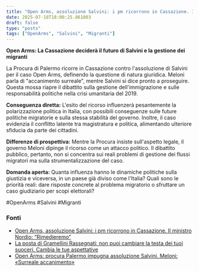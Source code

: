 ```yaml
---
title: "Open Arms, assoluzione Salvini: i pm ricorrono in Cassazione. Il ministro Nordio: “Rimedieremo”"
date: 2025-07-18T18:00:25.861003
draft: false
type: "posts"
tags: ["OpenArms", "Salvini", "Migranti"]
---
```


**Open Arms: La Cassazione deciderà il futuro di Salvini e la gestione dei migranti**

La Procura di Palermo ricorre in Cassazione contro l'assoluzione di Salvini per il caso Open Arms, definendo la questione di natura giuridica.  Meloni parla di "accanimento surreale", mentre Salvini si dice pronto a proseguire.  Questa mossa riapre il dibattito sulla gestione dell'immigrazione e sulle responsabilità politiche nella crisi umanitaria del 2019.

**Conseguenza diretta:**  L'esito del ricorso influenzerà pesantemente la polarizzazione politica in Italia, con possibili conseguenze sulle future politiche migratorie e sulla stessa stabilità del governo.  Inoltre, il caso evidenzia il conflitto latente tra magistratura e politica, alimentando ulteriore sfiducia da parte dei cittadini.

**Differenze di prospettiva:**  Mentre la Procura insiste sull'aspetto legale,  il governo Meloni dipinge il ricorso come un attacco politico.  Il dibattito pubblico, pertanto, non si concentra sui reali problemi di gestione dei flussi migratori ma sulla strumentalizzazione del caso.

**Domanda aperta:**  Quanta influenza hanno le dinamiche politiche sulla giustizia e viceversa, in un paese già diviso come l'Italia?  Quali sono le priorità reali:  dare risposte concrete al problema migratorio o sfruttare un caso giudiziario per scopi elettorali?


#OpenArms #Salvini #Migranti


### Fonti
- [Open Arms, assoluzione Salvini: i pm ricorrono in Cassazione. Il ministro Nordio: “Rimedieremo”](https://palermo.repubblica.it/cronaca/2025/07/18/news/open_arms_ricorso_procura_contro_assoluzione-424738497/)
- [La posta di Gramellini Rassegnati: non puoi cambiare la testa dei tuoi suoceri. Cambia le tue aspettative](https://www.corriere.it/sette/editoriali/24_maggio_12/la-posta-di-gramellini-ho-32-anni-sposata-da-2-la-sua-famiglia-e-paesana-gretta-come-gestire-la-situazione-a6debba3-fdf0-44e0-a59b-6539d435axlk.shtml)
- [Open Arms: procura Palermo impugna assoluzione Salvini. Meloni: «Surreale accanimento»](https://www.ilsole24ore.com/art/open-arms-procura-palermo-impugna-assoluzione-salvini-AHsHm1mB)
